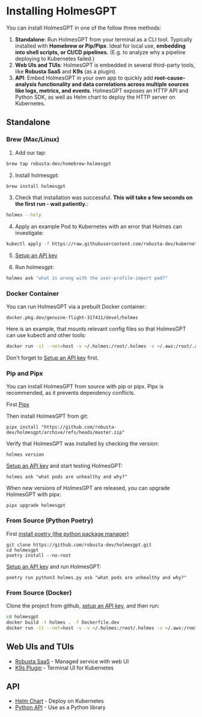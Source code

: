 # Installing HolmesGPT

You can install HolmesGPT in one of the follow three methods:

1. **Standalone**: Run HolmesGPT from your terminal as a CLI tool. Typically installed with **Homebrew or Pip/Pipx**. Ideal for local use, **embedding into shell scripts, or CI/CD pipelines.** (E.g. to analyze why a pipeline deploying to Kubernetes failed.)
2. **Web UIs and TUIs**: HolmesGPT is embedded in several third-party tools, like **Robusta SaaS** and **K9s** (as a plugin).
3. **API**: Embed HolmesGPT in your own app to quickly add **root-cause-analysis functionality and data correlations across multiple sources like logs, metrics, and events**. HolmesGPT exposes an HTTP API and Python SDK, as well as Helm chart to deploy the HTTP server on Kubernetes.


## Standalone

### Brew (Mac/Linux)

1. Add our tap:

```sh
brew tap robusta-dev/homebrew-holmesgpt
```

2. Install holmesgpt:

```sh
brew install holmesgpt
```

3. Check that installation was successful. **This will take a few seconds on the first run - wait patiently.**:

```sh
holmes --help
```

4. Apply an example Pod to Kubernetes with an error that Holmes can investigate:

```sh
kubectl apply -f https://raw.githubusercontent.com/robusta-dev/kubernetes-demos/main/pending_pods/pending_pod_node_selector.yaml
```

5. [Setup an API key](./api-keys.md)

6. Run holmesgpt:

```sh
holmes ask "what is wrong with the user-profile-import pod?"
```


### Docker Container

You can run HolmesGPT via a prebuilt Docker container:

```
docker.pkg.dev/genuine-flight-317411/devel/holmes
```

Here is an example, that mounts relevant config files so that HolmesGPT can use kubectl and other tools:

```bash
docker run -it --net=host -v ~/.holmes:/root/.holmes -v ~/.aws:/root/.aws -v ~/.config/gcloud:/root/.config/gcloud -v $HOME/.kube/config:/root/.kube/config us-central1-docker.pkg.dev/genuine-flight-317411/devel/holmes ask "what pods are unhealthy and why?"
```

Don't forget to [Setup an API key](./api-keys.md) first.

### Pip and Pipx

You can install HolmesGPT from source with pip or pipx. Pipx is recommended, as it prevents dependency conflicts.

First [Pipx](https://github.com/pypa/pipx)

Then install HolmesGPT from git:

```
pipx install "https://github.com/robusta-dev/holmesgpt/archive/refs/heads/master.zip"
```

Verify that HolmesGPT was installed by checking the version:

```
holmes version
```

[Setup an API key](./api-keys.md) and start testing HolmesGPT:

```
holmes ask "what pods are unhealthy and why?"
```

When new versions of HolmesGPT are released, you can upgrade HolmesGPT with pipx:

```
pipx upgrade holmesgpt
```

### From Source (Python Poetry)

First [install poetry (the python package manager)](https://python-poetry.org/docs/#installing-with-the-official-installer)

```
git clone https://github.com/robusta-dev/holmesgpt.git
cd holmesgpt
poetry install --no-root
```

[Setup an API key](./api-keys.md) and run HolmesGPT:

```
poetry run python3 holmes.py ask "what pods are unhealthy and why?"
```

### From Source (Docker)

Clone the project from github, [setup an API key](./api-keys.md), and then run:

```bash
cd holmesgpt
docker build -t holmes . -f Dockerfile.dev
docker run -it --net=host -v -v ~/.holmes:/root/.holmes -v ~/.aws:/root/.aws -v ~/.config/gcloud:/root/.config/gcloud -v $HOME/.kube/config:/root/.kube/config holmes ask "what pods are unhealthy and why?"
```

## Web UIs and TUIs

- [Robusta SaaS](https://platform.robusta.dev/signup/?utm_source=github&utm_medium=holmesgpt-readme&utm_content=ways_to_use_holmesgpt_section) - Managed service with web UI
- [K9s Plugin](k9s.md) - Terminal UI for Kubernetes

## API

- [Helm Chart](../helm) - Deploy on Kubernetes
- [Python API](python.md) - Use as a Python library
